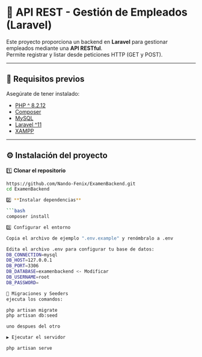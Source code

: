 # 🧠 API REST - Gestión de Empleados (Laravel)

Este proyecto proporciona un backend en **Laravel** para gestionar empleados mediante una **API RESTful**.  
Permite registrar y listar desde peticiones HTTP (GET y POST).

---

## 🚀 Requisitos previos

Asegúrate de tener instalado:

- [PHP ^ 8.2.12](https://www.php.net/downloads)
- [Composer](https://getcomposer.org/download/)
- [MySQL](https://www.mysql.com/)
- [Laravel ^11](https://laravel.com/)
- [XAMPP](https://www.apachefriends.org/)

---

## ⚙️ Instalación del proyecto

1️⃣ **Clonar el repositorio**

```bash
https://github.com/Nando-Fenix/ExamenBackend.git
cd ExamenBackend

2️⃣ **Instalar dependencias**

```bash
composer install

3️⃣ Configurar el entorno

Copia el archivo de ejemplo ".env.example" y renómbralo a .env

Edita el archivo .env para configurar tu base de datos:
DB_CONNECTION=mysql
DB_HOST=127.0.0.1
DB_PORT=3306
DB_DATABASE=examenbackend <- Modificar
DB_USERNAME=root
DB_PASSWORD=

🧱 Migraciones y Seeders
ejecuta los comandos:

php artisan migrate
php artisan db:seed

uno despues del otro

▶️ Ejecutar el servidor

php artisan serve

